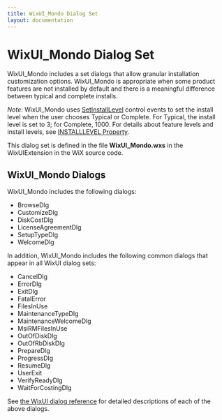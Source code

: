 ```yaml
---
title: WixUI_Mondo Dialog Set
layout: documentation
---
```

# WixUI_Mondo Dialog Set

WixUI\_Mondo includes a set dialogs that allow granular installation customization options. WixUI\_Mondo is appropriate when some product features are not installed by default and there is a meaningful difference between typical and complete installs.

<i>Note</i>: WixUI_Mondo uses <a href="http://msdn.microsoft.com/library/aa371688.aspx" target="_blank">SetInstallLevel</a> control events to set the install level when the user chooses Typical or Complete. For Typical, the install level is set to 3; for Complete, 1000. For details about feature levels and install levels, see <a href="http://msdn.microsoft.com/library/aa369536.aspx" target="_blank">INSTALLLEVEL Property</a>.

This dialog set is defined in the file <b>WixUI_Mondo.wxs</b> in the WixUIExtension in the WiX source code.

## WixUI_Mondo Dialogs

WixUI_Mondo includes the following dialogs:

* BrowseDlg
* CustomizeDlg
* DiskCostDlg
* LicenseAgreementDlg
* SetupTypeDlg
* WelcomeDlg

In addition, WixUI_Mondo includes the following common dialogs that appear in all WixUI dialog sets:

* CancelDlg
* ErrorDlg
* ExitDlg
* FatalError
* FilesInUse
* MaintenanceTypeDlg
* MaintenanceWelcomeDlg
* MsiRMFilesInUse
* OutOfDiskDlg
* OutOfRbDiskDlg
* PrepareDlg
* ProgressDlg
* ResumeDlg
* UserExit
* VerifyReadyDlg
* WaitForCostingDlg

See [the WixUI dialog reference](WixUI_dialogs.html) for detailed descriptions of each of the above dialogs.
